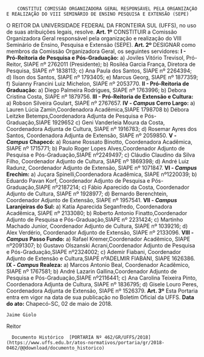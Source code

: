         CONSTITUI COMISSÃO ORGANIZADORA GERAL RESPONSÁVEL PELA ORGANIZAÇÃO E REALIZAÇÃO DO VIII SEMINÁRIO DE ENSINO PESQUISA E EXTENSÃO (SEPE)  

 O REITOR DA UNIVERSIDADE FEDERAL DA FRONTEIRA SUL (UFFS), no uso de suas atribuições legais, resolve.   **Art. 1º** CONSTITUIR a Comissão Organizadora Geral responsável pela organização e realização do VIII Seminário de Ensino, Pesquisa e Extensão (SEPE).   **Art. 2º** DESIGNAR como membros da Comissão Organizadora Geral, os seguintes servidores: **I - Pró-Reitoria de Pesquisa e Pós-Graduação:**  a) Joviles Vitório Trevisol, Pró-Reitor, SIAPE nº 2762011 (Presidente); b) Rosiléa Garcia França, Diretora de Pesquisa, SIAPE nº 1838113; c) Ana Paula dos Santos, SIAPE nº 2264394; d) Ilson dos Santos, SIAPE nº 1793405; e) Marcus Georg, SIAPE nº 1877359; f) Suianny Francini Luiz Michelon, SIAPE nº 2053770. **II - Pró-Reitoria de Graduação:**  a) Diego Palmeira Rodrigues, SIAPE nº 1763996; b) Debora Cristina Costa, SIAPE nº 1879756. **III - Pró-Reitoria de Extensão e Cultura:**  a) Robson Silveira Goulart, SIAPE nº 2767657. **IV - *Campus* Cerro Largo:**  a) Lauren Lúcia Zamin,Coordenadora Acadêmica,SIAPE 1798708 b) Débora Leitzke Betemps,Coordenadora Adjunta de Pesquisa e Pós-Graduação,SIAPE 1929652 c) Geni Vanderleia Moura da Costa, Coordenadora Adjunta de Cultura, SIAPE nº 1916783; d) Rosemar Ayres dos Santos, Coordenadora Adjunta de Extensão, SIAPE nº 2059850. **V - *Campus* Chapecó:**  a) Rosane Rossato Binotto, Coordenadora Acadêmica, SIAPE nº 1715771; b) Paulo Roger Lopes Alves,Coordenador Adjunto de Pesquisa e Pós-Graduação,SIAPE nº2249497; c) Cláudio Claudino da Silva Filho, Coordenador Adjunto de Cultura, SIAPE nº 1869398; d) André Luiz Radunz, Coordenador Adjunto de Extensão, SIAPE nº 1071847. **VI - *Campus* Erechim:**  a) Juçara Spinelli,Coordenadora Acadêmica, SIAPE nº1220039; b) Eduardo Pavan Korf, Coordenador Adjunto de Pesquisa e Pós-Graduação,SIAPE nº2187214; c) Fábio Aparecido da Costa, Coordenador Adjunto de Cultura, SIAPE nº 1928977; d) Bernardo Berenchtein, Coordenador Adjunto de Extensão, SIAPE nº 1957541. **VII - *Campus* Laranjeiras do Sul:**  a) Katia Aparecida Seganfredo, Coordenadora Acadêmica, SIAPE nº 2133080; b) Roberto Antonio Finatto,Coordenador Adjunto de Pesquisa e Pós-Graduação,SIAPE nº 2231424; c) Martinho Machado Junior, Coordenador Adjunto de Cultura, SIAPE nº 1039216; d) Alex Verdério, Coordenador Adjunto de Extensão, SIAPE nº 2133096.  **VIII - *Campus* Passo Fundo:**  a) Rafael Kremer,Coordenador Acadêmico, SIAPE nº2091307; b) Gustavo Olszanski Acrani,Coordenador Adjunto de Pesquisa e Pós-Graduação,SIAPE nº2324002; c) Ademir Fiabani, Coordenador Adjunto de Extensão e Cultura,SIAPE nºADELMIR FIABANI, SIAPE 1626386. **IX - *Campus* Realeza:**  a) Marcos Antonio Beal, Coordenador Acadêmico, SIAPE nº 1767581; b) André Lazarin Gallina,Coordenador Adjunto de Pesquisa e Pós-Graduação,SIAPE nº2116441; c) Ana Carolina Teixeira Pinto, Coordenadora Adjunta de Cultura, SIAPE nº 1836795; d) Gisele Louro Peres, Coordenadora Adjunta de Extensão, SIAPE nº 1526379.   **Art. 3º** Esta Portaria entra em vigor na data de sua publicação no Boletim Oficial da UFFS.      **Data do ato:** Chapecó-SC, 02 de maio de 2018.   
 

    Jaime Giolo   
 Reitor 

      Documento Histórico  [PORTARIA Nº 462/GR/UFFS/2018](https://www.uffs.edu.br/atos-normativos/portaria/gr/2018-0462/@@download/documento_historico)     
      